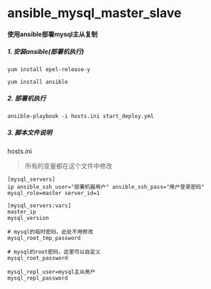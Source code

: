 # ansible_mysql_master_slave
#### 使用ansible部署mysql主从复制

##### 1. 安装ansible(部署机执行)

```
yum install epel-release-y

yum install ansible
```

##### 2. 部署机执行

```
ansible-playbook -i hosts.ini start_deploy.yml
```

##### 3. 脚本文件说明

 hosts.ini

> 所有的变量都在这个文件中修改

```
[mysql_servers]
ip ansible_ssh_user="部署机器用户" ansible_ssh_pass="用户登录密码" mysql_role=master server_id=1

[mysql_servers:vars]
master_ip
mysql_version

# mysql的临时密码，此处不用修改
mysql_root_tmp_password

# mysql的root密码，这里可以自定义
mysql_root_password

mysql_repl_user=mysql主从用户
mysql_repl_password
```


